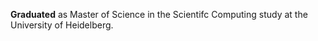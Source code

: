 <b>Graduated</b> as Master of Science in the Scientifc Computing study at the University of Heidelberg.
